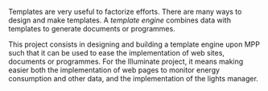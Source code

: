 Templates are very useful to factorize efforts. There are many ways to
design  and make  templates. A  *template engine*  combines  data with
templates to generate documents or programmes.

This project consists in designing and building a template engine upon
MPP such that it can be  used to ease the implementation of web sites,
documents or programmes.
For  the   Illuminate  project,  it  means  making   easier  both  the
implementation of  web pages to  monitor energy consumption  and other
data, and the implementation of the lights manager.
